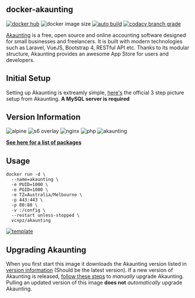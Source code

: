 ## docker-akaunting

[![docker hub](https://img.shields.io/badge/docker_hub-link-blue?style=for-the-badge&logo=docker)](https://hub.docker.com/r/vcxpz/akaunting) ![docker image size](https://img.shields.io/docker/image-size/vcxpz/akaunting?style=for-the-badge&logo=docker) [![auto build](https://img.shields.io/badge/docker_builds-automated-blue?style=for-the-badge&logo=docker?color=d1aa67)](/actions?query=workflow%3A"Auto+Builder+CI") [![codacy branch grade](https://img.shields.io/codacy/grade/89e8560e0dc443c2a484585876ab3a98/main?style=for-the-badge&logo=codacy)](https://app.codacy.com/gh/hydazz/docker-akaunting)

[Akaunting](https://akaunting.com/) is a free, open source and online accounting software designed for small businesses and freelancers. It is built with modern technologies such as Laravel, VueJS, Bootstrap 4, RESTful API etc. Thanks to its modular structure, Akaunting provides an awesome App Store for users and developers.

## Initial Setup

Setting up Akaunting is extreamly simple, [here's](https://akaunting.com/docs/installation) the official 3 step picture setup from Akaunting. **A MySQL server is required**

## Version Information

![alpine](https://img.shields.io/badge/alpine-edge-0D597F?style=for-the-badge&logo=alpine-linux) ![s6 overlay](https://img.shields.io/badge/s6_overlay-2.1.0.2-blue?style=for-the-badge) ![nginx](https://img.shields.io/badge/nginx-1.18.0-269539?style=for-the-badge&logo=nginx) ![php](https://img.shields.io/badge/php-7.4.14-777BB4?style=for-the-badge&logo=php) ![akaunting](https://img.shields.io/badge/akaunting-2.0.26-blue?style=for-the-badge)

**[See here for a list of packages](/blob/main/package_versions.txt)**

## Usage

    docker run -d \
      --name=akaunting \
      -e PUID=1000 \
      -e PGID=1000 \
      -e TZ=Australia/Melbourne \
      -p 443:443 \
      -p 80:80 \
      -v :/config \
      --restart unless-stopped \
      vcxpz/akaunting

[![template](https://img.shields.io/badge/unraid_template-ff8c2f?style=for-the-badge&logo=docker?color=d1aa67)](https://github.com/hydazz/docker-templates/blob/main/hydaz/akaunting.xml)

## Upgrading Akaunting

When you first start this image it downloads the Akaunting version listed in [version information](#version-information) (Should be the latest version). If a new version of Akaunting is released, [follow these steps](https://akaunting.com/docs/update) to _manually_ upgrade Akaunting. Pulling an updated version of this image **does not** _automatically_ upgrade Akaunting.
